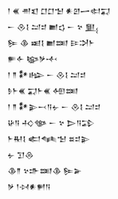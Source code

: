 <div class='block'>
<div class='line'>𒁹 𒌍 𒉣𒇬 𒆸𒆸𒈠 𒀭𒇻𒅂𒊕𒍑</div>
<div class='line'>𒀸 𒊮𒋙 𒁺𒄑 𒆤𒌓 𒀸 𒆳 𒅅</div>
<div class='line'>𒌉 𒆠 𒀜𒋙 𒆤𒌅 𒄿𒋫𒈨</div>
<div class='line'>𒊓𒅆 𒆧𒃻𒋾</div>
<div class='line'>𒁹 𒈫 𒀯𒈗 𒀸 𒊮𒋙 𒁺𒄑</div>
<div class='line'>𒊩𒈨𒌍 𒍑𒈨𒌍 𒅇𒌅</div>
<div class='line'>𒁹 𒈫 𒀯𒉌𒁁𒀀𒉡 𒀸 𒊮𒋙 𒁺𒄑</div>
<div class='line'>𒄩𒀀 𒈧𒀲 𒀸 𒆳 𒆕𒀀𒁉</div>
<div class='line'>𒈨𒊑𒋙 𒅗𒈝𒈠 𒊺𒄑𒉌</div>
<div class='line'>𒉡 𒋛𒁲</div>
<div class='line'>𒆠𒈫 𒆳𒈥𒌅𒆠 𒌉𒅕</div>
<div class='line'>𒃻 𒁹𒀴𒀭𒂍𒀀</div>
</div>